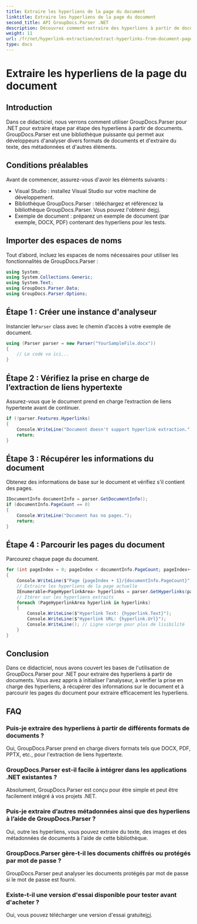```yaml
---
title: Extraire les hyperliens de la page du document
linktitle: Extraire les hyperliens de la page du document
second_title: API GroupDocs.Parser .NET
description: Découvrez comment extraire des hyperliens à partir de documents à l’aide de GroupDocs.Parser pour .NET. Guide étape par étape pour l’extraction de liens hypertexte en C#.
weight: 11
url: /fr/net/hyperlink-extraction/extract-hyperlinks-from-document-page/
type: docs
---
```

# Extraire les hyperliens de la page du document

## Introduction
Dans ce didacticiel, nous verrons comment utiliser GroupDocs.Parser pour .NET pour extraire étape par étape des hyperliens à partir de documents. GroupDocs.Parser est une bibliothèque puissante qui permet aux développeurs d'analyser divers formats de documents et d'extraire du texte, des métadonnées et d'autres éléments.
## Conditions préalables
Avant de commencer, assurez-vous d'avoir les éléments suivants :
- Visual Studio : installez Visual Studio sur votre machine de développement.
-  Bibliothèque GroupDocs.Parser : téléchargez et référencez la bibliothèque GroupDocs.Parser. Vous pouvez l'obtenir de[ici](https://releases.groupdocs.com/parser/net/).
- Exemple de document : préparez un exemple de document (par exemple, DOCX, PDF) contenant des hyperliens pour les tests.

## Importer des espaces de noms
Tout d’abord, incluez les espaces de noms nécessaires pour utiliser les fonctionnalités de GroupDocs.Parser :
```csharp
using System;
using System.Collections.Generic;
using System.Text;
using GroupDocs.Parser.Data;
using GroupDocs.Parser.Options;
```
## Étape 1 : Créer une instance d'analyseur
 Instancier le`Parser` class avec le chemin d’accès à votre exemple de document.
```csharp
using (Parser parser = new Parser("YourSampleFile.docx"))
{
    // Le code va ici...
}
```
## Étape 2 : Vérifiez la prise en charge de l’extraction de liens hypertexte
Assurez-vous que le document prend en charge l’extraction de liens hypertexte avant de continuer.
```csharp
if (!parser.Features.Hyperlinks)
{
    Console.WriteLine("Document doesn't support hyperlink extraction.");
    return;
}
```
## Étape 3 : Récupérer les informations du document
Obtenez des informations de base sur le document et vérifiez s'il contient des pages.
```csharp
IDocumentInfo documentInfo = parser.GetDocumentInfo();
if (documentInfo.PageCount == 0)
{
    Console.WriteLine("Document has no pages.");
    return;
}
```
## Étape 4 : Parcourir les pages du document
Parcourez chaque page du document.
```csharp
for (int pageIndex = 0; pageIndex < documentInfo.PageCount; pageIndex++)
{
    Console.WriteLine($"Page {pageIndex + 1}/{documentInfo.PageCount}");
    // Extraire les hyperliens de la page actuelle
    IEnumerable<PageHyperlinkArea> hyperlinks = parser.GetHyperlinks(pageIndex);
    // Itérer sur les hyperliens extraits
    foreach (PageHyperlinkArea hyperlink in hyperlinks)
    {
        Console.WriteLine($"Hyperlink Text: {hyperlink.Text}");
        Console.WriteLine($"Hyperlink URL: {hyperlink.Url}");
        Console.WriteLine(); // Ligne vierge pour plus de lisibilité
    }
}
```

## Conclusion
Dans ce didacticiel, nous avons couvert les bases de l'utilisation de GroupDocs.Parser pour .NET pour extraire des hyperliens à partir de documents. Vous avez appris à initialiser l'analyseur, à vérifier la prise en charge des hyperliens, à récupérer des informations sur le document et à parcourir les pages du document pour extraire efficacement les hyperliens.

## FAQ
### Puis-je extraire des hyperliens à partir de différents formats de documents ?
Oui, GroupDocs.Parser prend en charge divers formats tels que DOCX, PDF, PPTX, etc., pour l'extraction de liens hypertexte.
### GroupDocs.Parser est-il facile à intégrer dans les applications .NET existantes ?
Absolument, GroupDocs.Parser est conçu pour être simple et peut être facilement intégré à vos projets .NET.
### Puis-je extraire d’autres métadonnées ainsi que des hyperliens à l’aide de GroupDocs.Parser ?
Oui, outre les hyperliens, vous pouvez extraire du texte, des images et des métadonnées de documents à l'aide de cette bibliothèque.
### GroupDocs.Parser gère-t-il les documents chiffrés ou protégés par mot de passe ?
GroupDocs.Parser peut analyser les documents protégés par mot de passe si le mot de passe est fourni.
### Existe-t-il une version d'essai disponible pour tester avant d'acheter ?
 Oui, vous pouvez télécharger une version d'essai gratuite[ici](https://releases.groupdocs.com/).
